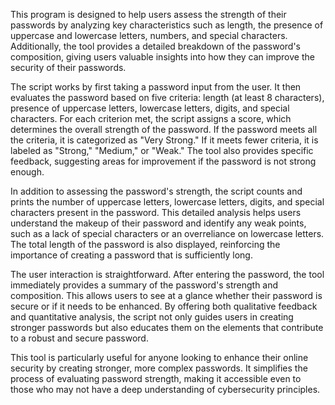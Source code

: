 This program is designed to help users assess the strength of their passwords by analyzing key characteristics such as length, the presence of uppercase and lowercase letters, numbers, and special characters. Additionally, the tool provides a detailed breakdown of the password's composition, giving users valuable insights into how they can improve the security of their passwords.

The script works by first taking a password input from the user. It then evaluates the password based on five criteria: length (at least 8 characters), presence of uppercase letters, lowercase letters, digits, and special characters. For each criterion met, the script assigns a score, which determines the overall strength of the password. If the password meets all the criteria, it is categorized as "Very Strong." If it meets fewer criteria, it is labeled as "Strong," "Medium," or "Weak." The tool also provides specific feedback, suggesting areas for improvement if the password is not strong enough.

In addition to assessing the password's strength, the script counts and prints the number of uppercase letters, lowercase letters, digits, and special characters present in the password. This detailed analysis helps users understand the makeup of their password and identify any weak points, such as a lack of special characters or an overreliance on lowercase letters. The total length of the password is also displayed, reinforcing the importance of creating a password that is sufficiently long.

The user interaction is straightforward. After entering the password, the tool immediately provides a summary of the password's strength and composition. This allows users to see at a glance whether their password is secure or if it needs to be enhanced. By offering both qualitative feedback and quantitative analysis, the script not only guides users in creating stronger passwords but also educates them on the elements that contribute to a robust and secure password.

This tool is particularly useful for anyone looking to enhance their online security by creating stronger, more complex passwords. It simplifies the process of evaluating password strength, making it accessible even to those who may not have a deep understanding of cybersecurity principles.
